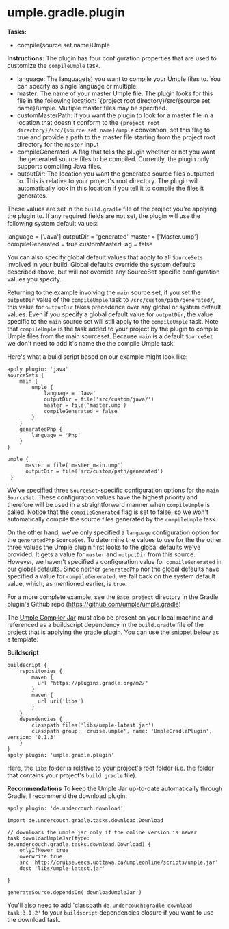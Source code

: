# umple.gradle.plugin

**Tasks:**

  - compile{source set name}Umple

**Instructions:**
The plugin has four configuration properties that are used to customize the `compileUmple` task.
  - language: The language(s) you want to compile your Umple files to. You can specify as single language or multiple.
  - master: The name of your master Umple file. The plugin looks for this file in the following location: `{project root directory}/src/{source set name}/umple. Multiple master files may be specified.
  - customMasterPath: If you want the plugin to look for a master file in a location that doesn't conform to the `{project root directory}/src/{source set name}/umple` convention, set this flag to true and provide a path to the master file starting from the project root directory for the `master` input
  - compileGenerated: A flag that tells the plugin whether or not you want the generated source files to be compiled. Currently, the plugin only supports compiling Java files.
  - outputDir: The location you want the generated source files outputted to. This is relative to your project's root directory. The plugin will automatically look in this 
  location if you tell it to compile the files it generates.
    
These values are set in the `build.gradle` file of the project you're applying the plugin to. If any required fields are not set, the plugin will use the following system default values:

language = ['Java']
outputDir = 'generated'
master = ['Master.ump']
compileGenerated = true
customMasterFlag = false

You can also specify global default values that apply to all `SourceSets` involved in your build. Global defaults override the system defaults described above, but will not 
override any SourceSet specific configuration values you specify. 

Returning to the example involving the `main` source set, if you set the `outputDir` value of the `compileUmple` task to `/src/custom/path/generated/`, this value for `outputDir` takes precedence over any global or system default values. Even if you specify a global default value for `outputDir`, the value specific to the `main` source set will still apply to the `compileUmple` task. Note that `compileUmple` is the task added to your project by the plugin to compile Umple files from the main sourceset. Because `main` is a default `SourceSet` we don't need to add it's name the the compile Umple task.

Here's what a build script based on our example might look like:
  

```
apply plugin: 'java'
sourceSets {
    main { 
        umple {
            language = 'Java'
            outputDir = file('src/custom/java/')
            master = file('master.ump')
            compileGenerated = false
        }
    }
    generatedPhp {
        language = 'Php'
    }
}

umple {
      master = file('master_main.ump')
      outputDir = file('src/custom/path/generated')
 }   
```

We've specified three `SourceSet`-specific configuration options for the `main` `SourceSet`. These configuration values have the highest priority and therefore will be used in a straightforward manner when `compileUmple` is called. Notice that the `compileGenerated` flag is set to false, so we won't automatically compile the source files generated by the `compileUmple` task. 

On the other hand, we've only specified a `language` configuration option for the `generatedPhp` `SourceSet`. To determine the values to use for the the other three values the Umple plugin first looks to the global defaults we've provided. It gets a value for `master` and `outputDir` from this source. However, we haven't specified a configuration value for `compileGenerated` in our global defaults. Since neither `generatedPhp` nor the global defaults have specified a value for `compileGenerated`, we fall back on the system default value, which, as mentioned earlier, is `true`.

For a more complete example, see the `Base project` directory in the Gradle plugin's Github repo (https://github.com/umple/umple.gradle)


The [Umple Compiler Jar](https://github.com/umple/Umple/releases/latest/) must also be present on your local machine and referenced as a buildscript dependency in the `build.gradle` file of the project that is applying the gradle plugin. You can use the snippet below as a template:

**Buildscript**
```
buildscript {
    repositories {
        maven {
      	  url "https://plugins.gradle.org/m2/"
    	}
        maven {
          url uri('libs')
        }
    }
    dependencies {
		classpath files('libs/umple-latest.jar')
		classpath group: 'cruise.umple', name: 'UmpleGradlePlugin',  version: '0.1.3'
    }
}
apply plugin: 'umple.gradle.plugin'
```

Here, the `libs` folder is relative to your project's root folder (i.e. the folder that contains your project's `build.gradle` file).  

**Recommendations**
To keep the Umple Jar up-to-date automatically through Gradle, I recommend the download plugin:
```
apply plugin: 'de.undercouch.download'

import de.undercouch.gradle.tasks.download.Download

// downloads the umple jar only if the online version is newer
task downloadUmpleJar(type: de.undercouch.gradle.tasks.download.Download) {
    onlyIfNewer true
    overwrite true
    src 'http://cruise.eecs.uottawa.ca/umpleonline/scripts/umple.jar'
    dest 'libs/umple-latest.jar'

}

generateSource.dependsOn('downloadUmpleJar')
```
You'll also need to add 'classpath `de.undercouch:gradle-download-task:3.1.2'` to your `buildscript` dependencies closure if you want to use the download task. 

